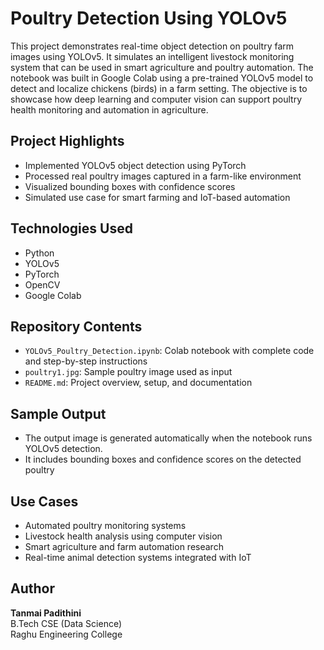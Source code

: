 # Poultry Detection Using YOLOv5
This project demonstrates real-time object detection on poultry farm images using YOLOv5. It simulates an intelligent livestock monitoring system that can be used in smart agriculture and poultry automation.
The notebook was built in Google Colab using a pre-trained YOLOv5 model to detect and localize chickens (birds) in a farm setting. The objective is to showcase how deep learning and computer vision can support poultry health monitoring and automation in agriculture.
## Project Highlights
- Implemented YOLOv5 object detection using PyTorch
- Processed real poultry images captured in a farm-like environment
- Visualized bounding boxes with confidence scores
- Simulated use case for smart farming and IoT-based automation
## Technologies Used
- Python
- YOLOv5
- PyTorch
- OpenCV
- Google Colab
## Repository Contents
- `YOLOv5_Poultry_Detection.ipynb`: Colab notebook with complete code and step-by-step instructions
- `poultry1.jpg`: Sample poultry image used as input
- `README.md`: Project overview, setup, and documentation
## Sample Output
- The output image is generated automatically when the notebook runs YOLOv5 detection.  
- It includes bounding boxes and confidence scores on the detected poultry
## Use Cases
- Automated poultry monitoring systems
- Livestock health analysis using computer vision
- Smart agriculture and farm automation research
- Real-time animal detection systems integrated with IoT
## Author
**Tanmai Padithini**  
B.Tech CSE (Data Science)  
Raghu Engineering College  


